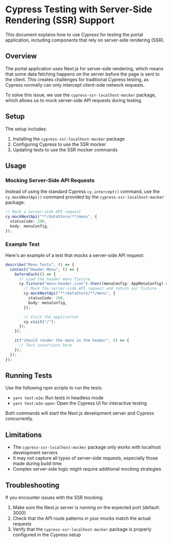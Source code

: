 # Cypress Testing with Server-Side Rendering (SSR) Support

This document explains how to use Cypress for testing the portal application, including components that rely on server-side rendering (SSR).

## Overview

The portal application uses Next.js for server-side rendering, which means that some data fetching happens on the server before the page is sent to the client. This creates challenges for traditional Cypress testing, as Cypress normally can only intercept client-side network requests.

To solve this issue, we use the `cypress-ssr-localhost-mocker` package, which allows us to mock server-side API requests during testing.

## Setup

The setup includes:

1. Installing the `cypress-ssr-localhost-mocker` package
2. Configuring Cypress to use the SSR mocker
3. Updating tests to use the SSR mocker commands

## Usage

### Mocking Server-Side API Requests

Instead of using the standard Cypress `cy.intercept()` command, use the `cy.mockNextApi()` command provided by the `cypress-ssr-localhost-mocker` package:

```typescript
// Mock a server-side API request
cy.mockNextApi("**/dataStore/**/menu", {
  statusCode: 200,
  body: menuConfig,
});
```

### Example Test

Here's an example of a test that mocks a server-side API request:

```typescript
describe("Menu Tests", () => {
  context("Header Menu", () => {
    beforeEach(() => {
      // Load the header menu fixture
      cy.fixture("menu-header.json").then((menuConfig: AppMenuConfig) => {
        // Mock the server-side API request and return our fixture
        cy.mockNextApi("**/dataStore/**/menu", {
          statusCode: 200,
          body: menuConfig,
        });

        // Visit the application
        cy.visit("/");
      });
    });

    it("should render the menu in the header", () => {
      // Test assertions here
    });
  });
});
```

## Running Tests

Use the following npm scripts to run the tests:

- `yarn test:e2e`: Run tests in headless mode
- `yarn test:e2e-open`: Open the Cypress UI for interactive testing

Both commands will start the Next.js development server and Cypress concurrently.

## Limitations

- The `cypress-ssr-localhost-mocker` package only works with localhost development servers
- It may not capture all types of server-side requests, especially those made during build time
- Complex server-side logic might require additional mocking strategies

## Troubleshooting

If you encounter issues with the SSR mocking:

1. Make sure the Next.js server is running on the expected port (default: 3000)
2. Check that the API route patterns in your mocks match the actual requests
3. Verify that the `cypress-ssr-localhost-mocker` package is properly configured in the Cypress setup
